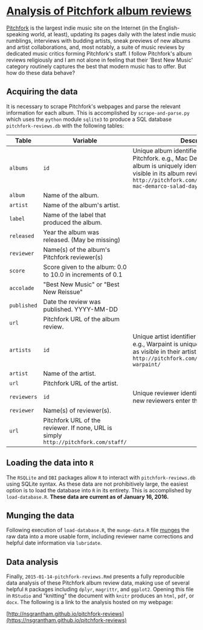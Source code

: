 # [Analysis of Pitchfork album reviews](http://nsgrantham.github.io/pitchfork-reviews)

[Pitchfork](http://pitchfork.com) is the largest indie music site on the Internet (in the English-speaking world, at least), updating its pages daily with the latest indie music rumblings, interviews with budding artists, sneak previews of new albums and artist collaborations, and, most notably, a suite of music reviews by dedicated music critics forming Pitchfork's staff. I follow Pitchfork's album reviews religiously and I am not alone in feeling that their 'Best New Music' category routinely captures the best that modern music has to offer. But how do these data behave?

## Acquiring the data

It is necessary to scrape Pitchfork's webpages and parse the relevant information for each album. This is accomplished by `scrape-and-parse.py` which uses the `python` module `sqlite3` to produce a SQL database `pitchfork-reviews.db` with the following tables:

Table|Variable|Description
-----|--------|-----------
`albums`|`id`|Unique album identifier assigned by Pitchfork. e.g., Mac DeMarco's Salad Days album is uniquely identified by 19170 as visible in its album review url `http://pitchfork.com/reviews/albums/19170-mac-demarco-salad-days/`
 |`album`|Name of the album.
 |`artist`|Name of the album's artist.
 |`label`|Name of the label that produced the album.
 |`released`|Year the album was released. (May be missing)
 |`reviewer`|Name(s) of the album's Pitchfork reviewer(s)
 |`score`|Score given to the album: 0.0 to 10.0 in increments of 0.1
 |`accolade`|"Best New Music" or "Best New Reissue"
 |`published`|Date the review was published. YYYY-MM-DD
 |`url`|Pitchfork URL of the album review.
`artists`|`id`|Unique artist identifier assigned by Pitchfork. e.g., Warpaint is uniquely identified by 28034 as visible in their artist url `http://pitchfork.com/artists/28034-warpaint/`
 |`artist`|Name of the artist.
 |`url`|Pitchfork URL of the artist.
`reviewers`|`id`|Unique reviewer identifier, auto-assigned as new reviewers enter the database.
 |`reviewer`|Name(s) of reviewer(s).
 |`url`|Pitchfork URL of the reviewer. If none, URL is simply `http://pitchfork.com/staff/`


## Loading the data into `R`

The `RSQLite` and `DBI` packages allow `R` to interact with `pitchfork-reviews.db` using SQLite syntax. As these data are not prohibitively large, the easiest option is to load the database into `R` in its entirety. This is accomplished by `load-database.R`. **These data are current as of January 16, 2016.**

## Munging the data
Following execution of `load-database.R`, the `munge-data.R` file [munges](http://en.wikipedia.org/wiki/Data_wrangling) the raw data into a more usable form, including reviewer name corrections and helpful date information via `lubridate`.

## Data analysis
Finally, `2015-01-14-pitchfork-reviews.Rmd` presents a fully reproducible data analysis of these Pitchfork album review data, making use of several helpful `R` packages including `dplyr`, `magrittr`, and `ggplot2`. Opening this file in `RStudio` and "knitting" the document with `knitr` produces an `html`, `pdf`, or `docx`. The following is a link to the analysis hosted on my webpage:

[http://nsgrantham.github.io/pitchfork-reviews](https://nsgrantham.github.io/pitchfork-reviews)

